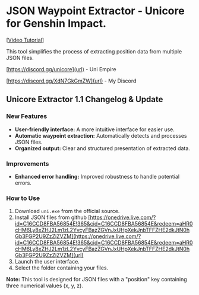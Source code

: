 # JSON Waypoint Extractor - Unicore for Genshin Impact.

[[Video Tutorial](https://youtu.be/tpiCO-el-ds/0.jpg)]

This tool simplifies the process of extracting position data from multiple JSON files.
 
[https://discord.gg/unicore](url) - Uni Empire

[https://discord.gg/XdN7GkGmZW](url) - My Discord

## Unicore Extractor 1.1 Changelog & Update

### New Features
* **User-friendly interface:** A more intuitive interface for easier use.
* **Automatic waypoint extraction:** Automatically detects and processes JSON files.
* **Organized output:** Clear and structured presentation of extracted data.

### Improvements
* **Enhanced error handling:** Improved robustness to handle potential errors.

### How to Use
1. Download `uni.exe` from the official source.
2. Install JSON files from github
[https://onedrive.live.com/?id=C16CCD8FBA56854E!365&cid=C16CCD8FBA56854E&redeem=aHR0cHM6Ly8xZHJ2Lm1zL2YvcyFBazZGVnJxUHpXekJnbTFFZHE2dkJtN0hGb3FGP2U9ZzZiZVZM](https://onedrive.live.com/?id=C16CCD8FBA56854E!365&cid=C16CCD8FBA56854E&redeem=aHR0cHM6Ly8xZHJ2Lm1zL2YvcyFBazZGVnJxUHpXekJnbTFFZHE2dkJtN0hGb3FGP2U9ZzZiZVZM](url)
3. Launch the user interface.
4. Select the folder containing your files.


**Note:** This tool is designed for JSON files with a "position" key containing three numerical values (x, y, z).
